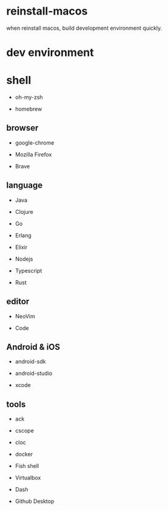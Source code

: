 # reinstall-macos

when reinstall macos, build development environment quickly.

# dev environment

# shell

- oh-my-zsh

- homebrew

## browser

- google-chrome

- Mozilla Firefox

- Brave

## language

- Java 

- Clojure

- Go

- Erlang

- Elixir

- Nodejs

- Typescript

- Rust

## editor

- NeoVim

- Code

## Android & iOS

- android-sdk

- android-studio

- xcode

## tools

- ack

- cscope

- cloc

- docker

- Fish shell

- Virtualbox

- Dash

- Github Desktop
